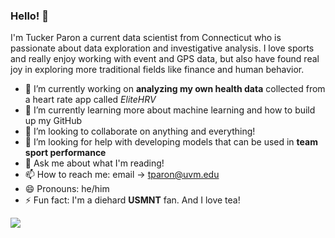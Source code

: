 ### Hello! 👋

I'm Tucker Paron a current data scientist from Connecticut who is passionate about data exploration and 
investigative analysis. I love sports and really enjoy working with event and GPS data, but also have
found real joy in exploring more traditional fields like finance and human behavior.

- 🔭 I’m currently working on **analyzing my own health data** collected from a heart rate app called *EliteHRV*
- 🌱 I’m currently learning more about machine learning and how to build up my GitHub
- 👯 I’m looking to collaborate on anything and everything!
- 🤔 I’m looking for help with developing models that can be used in **team sport performance**
- 💬 Ask me about what I'm reading!
- 📫 How to reach me: email → tparon@uvm.edu
- 😄 Pronouns: he/him
- ⚡ Fun fact: I'm a diehard **USMNT** fan. And I love tea!

<img src="https://github-readme-stats.vercel.app/api?username=tuckerparon&&show_icons=true&title_color=ffffff&icon_color=bb2acf&text_color=daf7dc&bg_color=151515">

